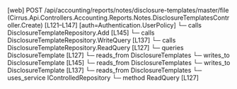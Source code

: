 [web] POST /api/accounting/reports/notes/disclosure-templates/master/file  (Cirrus.Api.Controllers.Accounting.Reports.Notes.DisclosureTemplatesController.Create)  [L121–L147] [auth=Authentication.UserPolicy]
  └─ calls DisclosureTemplateRepository.Add [L145]
  └─ calls DisclosureTemplateRepository.WriteQuery [L137]
  └─ calls DisclosureTemplateRepository.ReadQuery [L127]
  └─ queries DisclosureTemplate [L127]
    └─ reads_from DisclosureTemplates
  └─ writes_to DisclosureTemplate [L145]
    └─ reads_from DisclosureTemplates
  └─ writes_to DisclosureTemplate [L137]
    └─ reads_from DisclosureTemplates
  └─ uses_service IControlledRepository<DisclosureTemplate>
    └─ method ReadQuery [L127]

